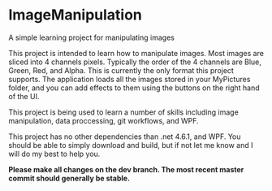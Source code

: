 # ImageManipulation
A simple learning project for manipulating images

This project is intended to learn how to manipulate images. Most images are sliced into 4 channels pixels. Typically the order of the 
4 channels are Blue, Green, Red, and Alpha. This is currently the only format this project supports. The application loads all the 
images stored in your MyPictures folder, and you can add effects to them using the buttons on the right hand of the UI.

This project is being used to learn a number of skills including image manipulation, data proccessing, git workflows, and WPF.

This project has no other dependencies than .net 4.6.1, and WPF. You should be able to simply download and build, but if not let me know 
and I will do my best to help you.

**Please make all changes on the dev branch. The most recent master commit should generally be stable.**
